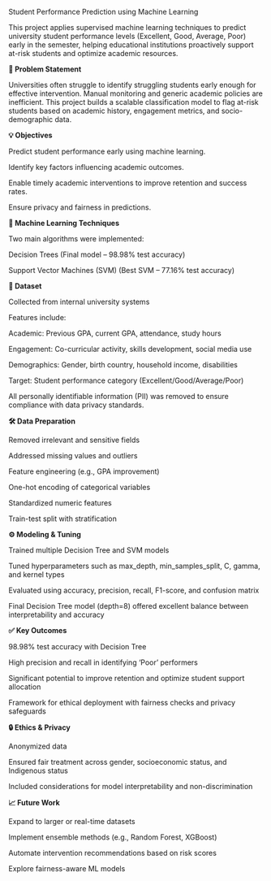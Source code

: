 Student Performance Prediction using Machine Learning

This project applies supervised machine learning techniques to predict university student performance levels (Excellent, Good, Average, Poor) early in the semester, helping educational institutions proactively support at-risk students and optimize academic resources.

**📌 Problem Statement**

  Universities often struggle to identify struggling students early enough for effective intervention. Manual monitoring and generic academic policies are inefficient. This project builds a scalable classification model to flag at-risk students based on academic history, engagement metrics, and socio-demographic data.

**💡 Objectives**

  Predict student performance early using machine learning.

  Identify key factors influencing academic outcomes.

  Enable timely academic interventions to improve retention and success rates.

  Ensure privacy and fairness in predictions.

**🧠 Machine Learning Techniques**

  Two main algorithms were implemented:

  Decision Trees (Final model – 98.98% test accuracy)

  Support Vector Machines (SVM) (Best SVM – 77.16% test accuracy)

**🧪 Dataset**

  Collected from internal university systems

  Features include:

  Academic: Previous GPA, current GPA, attendance, study hours

  Engagement: Co-curricular activity, skills development, social media use
  
  Demographics: Gender, birth country, household income, disabilities
  
  Target: Student performance category (Excellent/Good/Average/Poor)
  
  All personally identifiable information (PII) was removed to ensure compliance with data privacy standards.

**🛠️ Data Preparation**

  Removed irrelevant and sensitive fields
  
  Addressed missing values and outliers
  
  Feature engineering (e.g., GPA improvement)
  
  One-hot encoding of categorical variables
  
  Standardized numeric features
  
  Train-test split with stratification

**⚙️ Modeling & Tuning**

  Trained multiple Decision Tree and SVM models
  
  Tuned hyperparameters such as max_depth, min_samples_split, C, gamma, and kernel types
  
  Evaluated using accuracy, precision, recall, F1-score, and confusion matrix
  
  Final Decision Tree model (depth=8) offered excellent balance between interpretability and accuracy

**✅ Key Outcomes**

  98.98% test accuracy with Decision Tree
  
  High precision and recall in identifying ‘Poor’ performers
  
  Significant potential to improve retention and optimize student support allocation
  
  Framework for ethical deployment with fairness checks and privacy safeguards

**🔒 Ethics & Privacy**

  Anonymized data
  
  Ensured fair treatment across gender, socioeconomic status, and Indigenous status
  
  Included considerations for model interpretability and non-discrimination

**📈 Future Work**

  Expand to larger or real-time datasets
  
  Implement ensemble methods (e.g., Random Forest, XGBoost)
  
  Automate intervention recommendations based on risk scores
  
  Explore fairness-aware ML models
